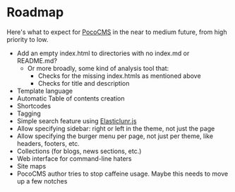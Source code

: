 # Roadmap

Here's what to expect for [PocoCMS](https://pococms.com)
in the near to medium future, from high priority to low.

* Add an empty index.html to directories with no index.md or README.md?
  - Or more broadly, some kind of analysis tool that:
    + Checks for the missing index.htmls as mentioned above
    + Checks for title and description
* Template language
* Automatic Table of contents creation
* Shortcodes
* Tagging
* Simple search feature using [Elasticlunr.js](http://elasticlunr.com)
* Allow specifying sidebar: right or left in the theme, not just the page
* Allow specifying the burger menu per page, not just per theme,
like headers, footers, etc.
* Collections (for blogs, news sections, etc.)
* Web interface for command-line haters
* Site maps
* PocoCMS author tries to stop caffeine usage. Maybe this needs to move up a few notches


